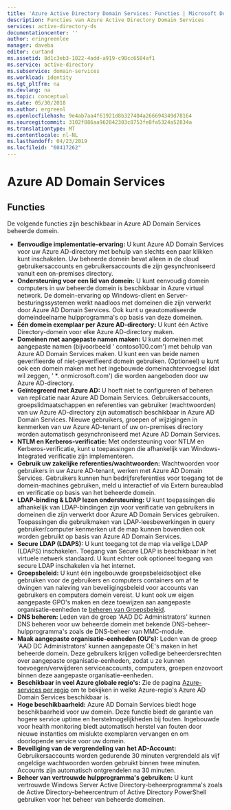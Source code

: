 ```yaml
---
title: 'Azure Active Directory Domain Services: Functies | Microsoft Docs'
description: Functies van Azure Active Directory Domain Services
services: active-directory-ds
documentationcenter: ''
author: eringreenlee
manager: daveba
editor: curtand
ms.assetid: 8d1c3eb3-1022-4add-a919-c98cc6584af1
ms.service: active-directory
ms.subservice: domain-services
ms.workload: identity
ms.tgt_pltfrm: na
ms.devlang: na
ms.topic: conceptual
ms.date: 05/30/2018
ms.author: ergreenl
ms.openlocfilehash: 9e4ab7aa4f61921d8b327404a266694349d78164
ms.sourcegitcommit: 3102f886aa962842303c8753fe8fa5324a52834a
ms.translationtype: MT
ms.contentlocale: nl-NL
ms.lasthandoff: 04/23/2019
ms.locfileid: "60417262"
---
```

# <a name="azure-ad-domain-services"></a>Azure AD Domain Services
## <a name="features"></a>Functies
De volgende functies zijn beschikbaar in Azure AD Domain Services beheerde domein.

* **Eenvoudige implementatie-ervaring:** U kunt Azure AD Domain Services voor uw Azure AD-directory met behulp van slechts een paar klikken kunt inschakelen. Uw beheerde domein bevat alleen in de cloud gebruikersaccounts en gebruikersaccounts die zijn gesynchroniseerd vanuit een on-premises directory.
* **Ondersteuning voor een lid van domein:** U kunt eenvoudig domein computers in uw beheerde domein is beschikbaar in Azure virtual network. De domein-ervaring op Windows-client en Server-besturingssystemen werkt naadloos met domeinen die zijn verwerkt door Azure AD Domain Services. Ook kunt u geautomatiseerde domeindeelname hulpprogramma's op basis van deze domeinen.
* **Één domein exemplaar per Azure AD-directory:** U kunt één Active Directory-domein voor elke Azure AD-directory maken.
* **Domeinen met aangepaste namen maken:** U kunt domeinen met aangepaste namen (bijvoorbeeld ' contoso100.com') met behulp van Azure AD Domain Services maken. U kunt een van beide namen geverifieerde of niet-geverifieerd domein gebruiken. (Optioneel) u kunt ook een domein maken met het ingebouwde domeinachtervoegsel (dat wil zeggen, ' *. onmicrosoft.com') die worden aangeboden door uw Azure AD-directory.
* **Geïntegreerd met Azure AD:** U hoeft niet te configureren of beheren van replicatie naar Azure AD Domain Services. Gebruikersaccounts, groepslidmaatschappen en referenties van gebruiker (wachtwoorden) van uw Azure AD-directory zijn automatisch beschikbaar in Azure AD Domain Services. Nieuwe gebruikers, groepen of wijzigingen in kenmerken van uw Azure AD-tenant of uw on-premises directory worden automatisch gesynchroniseerd met Azure AD Domain Services.
* **NTLM en Kerberos-verificatie:** Met ondersteuning voor NTLM en Kerberos-verificatie, kunt u toepassingen die afhankelijk van Windows-Integrated verificatie zijn implementeren.
* **Gebruik uw zakelijke referenties/wachtwoorden:** Wachtwoorden voor gebruikers in uw Azure AD-tenant, werken met Azure AD Domain Services. Gebruikers kunnen hun bedrijfsreferenties voor toegang tot de domein-machines gebruiken, meld u interactief of via Extern bureaublad en verificatie op basis van het beheerde domein.
* **LDAP-binding & LDAP lezen ondersteuning:** U kunt toepassingen die afhankelijk van LDAP-bindingen zijn voor verificatie van gebruikers in domeinen die zijn verwerkt door Azure AD Domain Services gebruiken. Toepassingen die gebruikmaken van LDAP-leesbewerkingen in query gebruiker/computer kenmerken uit de map kunnen bovendien ook worden gebruikt op basis van Azure AD Domain Services.
* **Secure LDAP (LDAPS):** U kunt toegang tot de map via veilige LDAP (LDAPS) inschakelen. Toegang van Secure LDAP is beschikbaar in het virtuele netwerk standaard. U kunt echter ook optioneel toegang van secure LDAP inschakelen via het internet.
* **Groepsbeleid:** U kunt één ingebouwde groepsbeleidsobject elke gebruiken voor de gebruikers en computers containers om af te dwingen van naleving van beveiligingsbeleid voor accounts van gebruikers en computers domein vereist. U kunt ook uw eigen aangepaste GPO's maken en deze toewijzen aan aangepaste organisatie-eenheden te [beheren van Groepsbeleid](active-directory-ds-admin-guide-administer-group-policy.md).
* **DNS beheren:** Leden van de groep 'AAD DC Administrators' kunnen DNS beheren voor uw beheerde domein met bekende DNS-beheer-hulpprogramma's zoals de DNS-beheer van MMC-module.
* **Maak aangepaste organisatie-eenheden (OU's):** Leden van de groep 'AAD DC Administrators' kunnen aangepaste OE's maken in het beheerde domein. Deze gebruikers krijgen volledige beheerdersrechten over aangepaste organisatie-eenheden, zodat u ze kunnen toevoegen/verwijderen serviceaccounts, computers, groepen enzovoort binnen deze aangepaste organisatie-eenheden.
* **Beschikbaar in veel Azure globale regio's:** Zie de pagina [Azure-services per regio](https://azure.microsoft.com/regions/#services/) om te bekijken in welke Azure-regio's Azure AD Domain Services beschikbaar is.
* **Hoge beschikbaarheid:** Azure AD Domain Services biedt hoge beschikbaarheid voor uw domein. Deze functie biedt de garantie van hogere service uptime en herstelmogelijkheden bij fouten. Ingebouwde voor health monitoring biedt automatisch herstel van fouten door nieuwe instanties om mislukte exemplaren vervangen en om doorlopende service voor uw domein.
* **Beveiliging van de vergrendeling van het AD-Account:** Gebruikersaccounts worden gedurende 30 minuten vergrendeld als vijf ongeldige wachtwoorden worden gebruikt binnen twee minuten. Accounts zijn automatisch ontgrendelen na 30 minuten.
* **Beheer van vertrouwde hulpprogramma's gebruiken:** U kunt vertrouwde Windows Server Active Directory-beheerprogramma's zoals de Active Directory-beheercentrum of Active Directory PowerShell gebruiken voor het beheer van beheerde domeinen.
